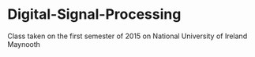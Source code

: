 # Digital-Signal-Processing
Class taken on the first semester of 2015 on National University of Ireland Maynooth
